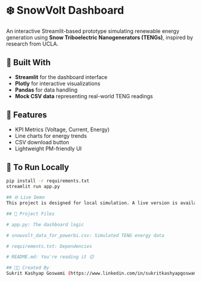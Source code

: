 # ❄️ SnowVolt Dashboard

An interactive Streamlit-based prototype simulating renewable energy generation using **Snow Triboelectric Nanogenerators (TENGs)**, inspired by research from UCLA.

## 🔧 Built With
- **Streamlit** for the dashboard interface
- **Plotly** for interactive visualizations
- **Pandas** for data handling
- **Mock CSV data** representing real-world TENG readings

## 🎯 Features
- KPI Metrics (Voltage, Current, Energy)
- Line charts for energy trends
- CSV download button
- Lightweight PM-friendly UI

## 🚀 To Run Locally
```bash
pip install -r requirements.txt
streamlit run app.py

## 🌐 Live Demo
This project is designed for local simulation. A live version is available via ngrok upon request.

## 📁 Project Files

# app.py: The dashboard logic

# snowvolt_data_for_powerbi.csv: Simulated TENG energy data

# requirements.txt: Dependencies

# README.md: You're reading it 😉

## 👨‍💼 Created By
Sukrit Kashyap Goswami (https://www.linkedin.com/in/sukritkashyapgoswami/)

